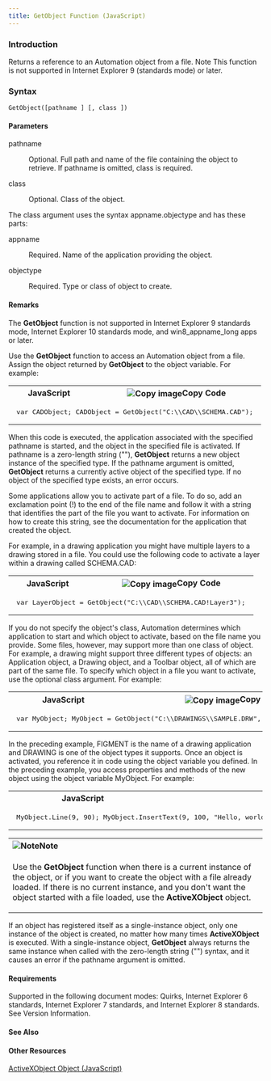 ```yaml
---
title: GetObject Function (JavaScript)
---
```


### Introduction 

 Returns a reference to an Automation object from a file. Note This function is not supported in Internet Explorer 9 (standards mode) or later.

### Syntax 

```
GetObject([pathname ] [, class ])
```

#### Parameters 

<div id="sectionSection0" class="section" name="collapseableSection" style="" expanded="true">
  <dl class="authored">
    <dt>
      <span class="parameter" sdata="paramReference" xmlns:util="util">pathname</span>
    </dt>
    <dd>
      <p xmlns:util="util">
        Optional. Full path and name of the file containing the object to retrieve. If <span class="parameter" sdata="paramReference">pathname</span> is omitted, <span class="parameter" sdata=
        "paramReference">class</span> is required.
      </p>
    </dd>
    <dt>
      <span class="parameter" sdata="paramReference" xmlns:util="util">class</span>
    </dt>
    <dd>
      <p xmlns:util="util">
        Optional. Class of the object.
      </p>
    </dd>
  </dl>
  <p xmlns:util="util">
    The <span class="parameter" sdata="paramReference">class</span> argument uses the syntax <span class="parameter" sdata="paramReference">appname.objectype</span> and has these parts:
  </p>
  <dl class="authored">
    <dt>
      <span class="parameter" sdata="paramReference" xmlns:util="util">appname</span>
    </dt>
    <dd>
      <p xmlns:util="util">
        Required. Name of the application providing the object.
      </p>
    </dd>
    <dt>
      <span class="parameter" sdata="paramReference" xmlns:util="util">objectype</span>
    </dt>
    <dd>
      <p xmlns:util="util">
        Required. Type or class of object to create.
      </p>
    </dd>
  </dl>
</div>

#### Remarks 

<div id="languageReferenceRemarksSection" class="section" name="collapseableSection" style="">
  <p xmlns:util="util">
    The <b>GetObject</b> function is not supported in Internet Explorer 9 standards mode, Internet Explorer 10 standards mode, and win8_appname_long apps or later.
  </p>
  <p xmlns:util="util">
    Use the <b>GetObject</b> function to access an Automation object from a file. Assign the object returned by <b>GetObject</b> to the object variable. For example:
  </p>
  <div class="code">
    <table width="100%" cellspacing="0" cellpadding="0">
      <tr>
        <th>
          JavaScript&nbsp;
        </th>
        <th>
          <span class="copyCode" onclick="CopyCode(this)" onkeypress="CopyCode_CheckKey(this, event)" onmouseover="ChangeCopyCodeIcon(this)" onmouseout="ChangeCopyCodeIcon(this)" tabindex=
          "0"><img class="copyCodeImage" name="ccImage" align="absmiddle" alt="Copy image" title="Copy image" src="../icons/copycode.gif" />Copy Code</span>
        </th>
      </tr>
      <tr>
        <td colspan="2">
          <pre>
 var CADObject; CADObject = GetObject("C:\\CAD\\SCHEMA.CAD"); 
</pre>
        </td>
      </tr>
    </table>
  </div>
  <p xmlns:util="util">
    When this code is executed, the application associated with the specified <span class="parameter" sdata="paramReference">pathname</span> is started, and the object in the specified file is
    activated. If <span class="parameter" sdata="paramReference">pathname</span> is a zero-length string (""), <b>GetObject</b> returns a new object instance of the specified type. If the
    <span class="parameter" sdata="paramReference">pathname</span> argument is omitted, <b>GetObject</b> returns a currently active object of the specified type. If no object of the specified type
    exists, an error occurs.
  </p>
  <p xmlns:util="util">
    Some applications allow you to activate part of a file. To do so, add an exclamation point (!) to the end of the file name and follow it with a string that identifies the part of the file you
    want to activate. For information on how to create this string, see the documentation for the application that created the object.
  </p>
  <p xmlns:util="util">
    For example, in a drawing application you might have multiple layers to a drawing stored in a file. You could use the following code to activate a layer within a drawing called <span class=
    "code">SCHEMA.CAD</span>:
  </p>
  <div class="code">
    <table width="100%" cellspacing="0" cellpadding="0">
      <tr>
        <th>
          JavaScript&nbsp;
        </th>
        <th>
          <span class="copyCode" onclick="CopyCode(this)" onkeypress="CopyCode_CheckKey(this, event)" onmouseover="ChangeCopyCodeIcon(this)" onmouseout="ChangeCopyCodeIcon(this)" tabindex=
          "0"><img class="copyCodeImage" name="ccImage" align="absmiddle" alt="Copy image" title="Copy image" src="../icons/copycode.gif" />Copy Code</span>
        </th>
      </tr>
      <tr>
        <td colspan="2">
          <pre>
 var LayerObject = GetObject("C:\\CAD\\SCHEMA.CAD!Layer3"); 
</pre>
        </td>
      </tr>
    </table>
  </div>
  <p xmlns:util="util">
    If you do not specify the object's class, Automation determines which application to start and which object to activate, based on the file name you provide. Some files, however, may support more
    than one class of object. For example, a drawing might support three different types of objects: an Application object, a Drawing object, and a Toolbar object, all of which are part of the same
    file. To specify which object in a file you want to activate, use the optional <span class="parameter" sdata="paramReference">class</span> argument. For example:
  </p>
  <div class="code">
    <table width="100%" cellspacing="0" cellpadding="0">
      <tr>
        <th>
          JavaScript&nbsp;
        </th>
        <th>
          <span class="copyCode" onclick="CopyCode(this)" onkeypress="CopyCode_CheckKey(this, event)" onmouseover="ChangeCopyCodeIcon(this)" onmouseout="ChangeCopyCodeIcon(this)" tabindex=
          "0"><img class="copyCodeImage" name="ccImage" align="absmiddle" alt="Copy image" title="Copy image" src="../icons/copycode.gif" />Copy Code</span>
        </th>
      </tr>
      <tr>
        <td colspan="2">
          <pre>
 var MyObject; MyObject = <span class="label">GetObject(</span>"C:\\DRAWINGS\\SAMPLE.DRW", "FIGMENT.DRAWING"<span class="label">)</span>; 
</pre>
        </td>
      </tr>
    </table>
  </div>
  <p xmlns:util="util">
    In the preceding example, <span class="code">FIGMENT</span> is the name of a drawing application and <span class="code">DRAWING</span> is one of the object types it supports. Once an object is
    activated, you reference it in code using the object variable you defined. In the preceding example, you access properties and methods of the new object using the object variable <span class=
    "code">MyObject</span>. For example:
  </p>
  <div class="code">
    <table width="100%" cellspacing="0" cellpadding="0">
      <tr>
        <th>
          JavaScript&nbsp;
        </th>
        <th>
          <span class="copyCode" onclick="CopyCode(this)" onkeypress="CopyCode_CheckKey(this, event)" onmouseover="ChangeCopyCodeIcon(this)" onmouseout="ChangeCopyCodeIcon(this)" tabindex=
          "0"><img class="copyCodeImage" name="ccImage" align="absmiddle" alt="Copy image" title="Copy image" src="../icons/copycode.gif" />Copy Code</span>
        </th>
      </tr>
      <tr>
        <td colspan="2">
          <pre>
 MyObject.Line(9, 90); MyObject.InsertText(9, 100, "Hello, world."); MyObject.SaveAs("C:\\DRAWINGS\\SAMPLE.DRW"); 
</pre>
        </td>
      </tr>
    </table>
  </div>
  <div class="alert">
    <table width="100%" cellspacing="0" cellpadding="0">
      <tr>
        <th align="left">
          <img class="note" alt="Note" title="Note" src="../icons/alert_note.gif" /><b>Note</b>
        </th>
      </tr>
      <tr>
        <td>
          <p xmlns:util="util">
            Use the <b>GetObject</b> function when there is a current instance of the object, or if you want to create the object with a file already loaded. If there is no current instance, and you
            don't want the object started with a file loaded, use the <b>ActiveXObject</b> object.
          </p>
        </td>
      </tr>
    </table>
  </div>
  <p xmlns:util="util">
    If an object has registered itself as a single-instance object, only one instance of the object is created, no matter how many times <b>ActiveXObject</b> is executed. With a single-instance
    object, <b>GetObject</b> always returns the same instance when called with the zero-length string ("") syntax, and it causes an error if the <span class="parameter" sdata=
    "paramReference">pathname</span> argument is omitted.
  </p>
</div>

#### Requirements 

<div id="requirementsTitleSection" class="section" name="collapseableSection" style="">
  <p xmlns:util="util">
    Supported in the following document modes: Quirks, Internet Explorer 6 standards, Internet Explorer 7 standards, and Internet Explorer 8 standards. See <span sdata="link">Version
    Information</span>.
  </p>
</div>

#### See Also 

<div id="seeAlsoSection" class="section" name="collapseableSection" style="">
  <h4 class="subHeading">
    Other Resources
  </h4>
  <div class="seeAlsoStyle">
    <span sdata="link" xmlns:util="util"><a href="9c7bed07-853f-48aa-92db-3131324746ec.htm">ActiveXObject Object (JavaScript)</a></span>
  </div>
</div>

